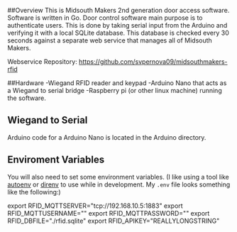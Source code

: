 ##Overview
This is Midsouth Makers 2nd generation door access software. Software is written in Go.
Door control software main purpose is to authenticate users. This is done by taking serial input from the
Arduino and verifying it with a local SQLite database. This database is checked every 30 seconds against
a separate web service that manages all of Midsouth Makers.

Webservice Repository:
https://github.com/svpernova09/midsouthmakers-rfid

##Hardware
-Wiegand RFID reader and keypad
-Arduino Nano that acts as a Wiegand to serial bridge
-Raspberry pi (or other linux machine) running the software.

## Wiegand to Serial
Arduino code for a Arduino Nano is located in the Arduino directory.

## Enviroment Variables
You will also need to set some environment variables. (I like using a tool like
[autoenv](https://github.com/kennethreitz/autoenv) or [direnv](https://direnv.net/)
to use while in development.  My `.env` file looks something like the following:)

export RFID_MQTTSERVER="tcp://192.168.10.5:1883"
export RFID_MQTTUSERNAME=""
export RFID_MQTTPASSWORD=""
export RFID_DBFILE="./rfid.sqlite"
export RFID_APIKEY="REALLYLONGSTRING"
